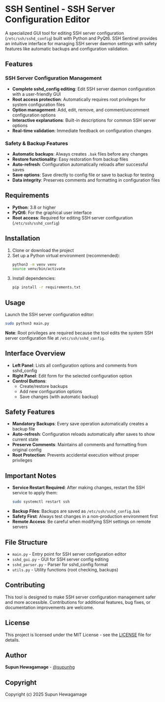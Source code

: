 # SSH Sentinel - SSH Server Configuration Editor

A specialized GUI tool for editing SSH server configuration (`/etc/ssh/sshd_config`) built with Python and PyQt6. SSH Sentinel provides an intuitive interface for managing SSH server daemon settings with safety features like automatic backups and configuration validation.

## Features

### SSH Server Configuration Management
- **Complete sshd_config editing**: Edit SSH server daemon configuration with a user-friendly GUI
- **Root access protection**: Automatically requires root privileges for system configuration files
- **Option management**: Add, edit, remove, and comment/uncomment configuration options
- **Interactive explanations**: Built-in descriptions for common SSH server options
- **Real-time validation**: Immediate feedback on configuration changes

### Safety & Backup Features
- **Automatic backups**: Always creates `.bak` files before any changes
- **Restore functionality**: Easy restoration from backup files
- **Auto-refresh**: Configuration automatically reloads after successful saves
- **Save options**: Save directly to config file or save to backup for testing
- **Data integrity**: Preserves comments and formatting in configuration files

## Requirements

- **Python**: 3.8 or higher
- **PyQt6**: For the graphical user interface
- **Root access**: Required for editing SSH server configuration (`/etc/ssh/sshd_config`)

## Installation

1. Clone or download the project
2. Set up a Python virtual environment (recommended):
   ```bash
   python3 -m venv venv
   source venv/bin/activate
   ```
3. Install dependencies:
   ```bash
   pip install -r requirements.txt
   ```

## Usage

Launch the SSH server configuration editor:
```bash
sudo python3 main.py
```

**Note**: Root privileges are required because the tool edits the system SSH server configuration file at `/etc/ssh/sshd_config`.

## Interface Overview

- **Left Panel**: Lists all configuration options and comments from sshd_config
- **Right Panel**: Edit form for the selected configuration option
- **Control Buttons**: 
  - Create/restore backups
  - Add new configuration options
  - Save changes (with automatic backup)

## Safety Features

- **Mandatory Backups**: Every save operation automatically creates a backup file
- **Auto-refresh**: Configuration reloads automatically after saves to show current state
- **Preserve Comments**: Maintains all comments and formatting from original config
- **Root Protection**: Prevents accidental execution without proper privileges

## Important Notes

- **Service Restart Required**: After making changes, restart the SSH service to apply them:
  ```bash
  sudo systemctl restart ssh
  ```
- **Backup Files**: Backups are saved as `/etc/ssh/sshd_config.bak`
- **Safety First**: Always test changes in a non-production environment first
- **Remote Access**: Be careful when modifying SSH settings on remote servers

## File Structure

- `main.py` - Entry point for SSH server configuration editor
- `sshd_gui.py` - GUI for SSH server config editing
- `sshd_parser.py` - Parser for sshd_config format
- `utils.py` - Utility functions (root checking, backups)

## Contributing

This tool is designed to make SSH server configuration management safer and more accessible. Contributions for additional features, bug fixes, or documentation improvements are welcome.

## License

This project is licensed under the MIT License - see the [LICENSE](LICENSE) file for details.

## Author

**Supun Hewagamage** - [@supunhg](https://github.com/supunhg)

## Copyright

Copyright (c) 2025 Supun Hewagamage